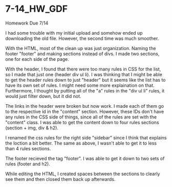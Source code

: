 # 7-14_HW_GDF
Homework Due 7/14

I had some trouble with my initial upload and somehow ended up downloading the old file.  However, the second time was much smoother.  

With the HTML, most of the clean up was just organization.  Naming the footer "footer" and making sections instead of divs.  I made two sections, one for each side of the page.  

With the header, I found that there were too many rules in CSS for the list, so I made that just one (header div ul li).  I was thinking that I might be able to get the header rules down to just "header" but it seems like the list has to have its own set of rules.  I might need some more explaination on that.  Furthermore, I thought by putting all of the "a" rules in the "div ul li" rules, it would just filter down, but it did not.  

The links in the header were broken but now work.  I made each of them go to the respective id in the "content" section.  However, these IDs don't have any rules in the CSS side of things, since all of the rules are set with the "content" class.  I was able to get the content down to four rules sections (section + img, div & h2).

I renamed the css rules for the right side "sidebar" since I think that explains the loction a bit better.  The same as above, I wasn't able to get it to less than 4 rules sections.  

The footer recieved the tag "footer".  I was able to get it down to two sets of rules (footer and h2).

While editing the HTML, I created spaces between the sections to clearly see them and then closed them back up afterwards.  